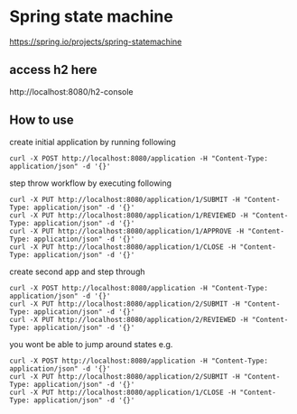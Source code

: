 # Spring state machine

https://spring.io/projects/spring-statemachine

## access h2 here

http://localhost:8080/h2-console


## How to use

create initial application by running following

```
curl -X POST http://localhost:8080/application -H "Content-Type: application/json" -d '{}'
```

step throw workflow by executing following
```
curl -X PUT http://localhost:8080/application/1/SUBMIT -H "Content-Type: application/json" -d '{}'
curl -X PUT http://localhost:8080/application/1/REVIEWED -H "Content-Type: application/json" -d '{}'
curl -X PUT http://localhost:8080/application/1/APPROVE -H "Content-Type: application/json" -d '{}'
curl -X PUT http://localhost:8080/application/1/CLOSE -H "Content-Type: application/json" -d '{}'
```

create second app and step through

```text
curl -X POST http://localhost:8080/application -H "Content-Type: application/json" -d '{}'
curl -X PUT http://localhost:8080/application/2/SUBMIT -H "Content-Type: application/json" -d '{}'
curl -X PUT http://localhost:8080/application/2/REVIEWED -H "Content-Type: application/json" -d '{}'
```

you wont be able to jump around states e.g.
```text
curl -X POST http://localhost:8080/application -H "Content-Type: application/json" -d '{}'
curl -X PUT http://localhost:8080/application/2/SUBMIT -H "Content-Type: application/json" -d '{}'
curl -X PUT http://localhost:8080/application/1/CLOSE -H "Content-Type: application/json" -d '{}'


```


